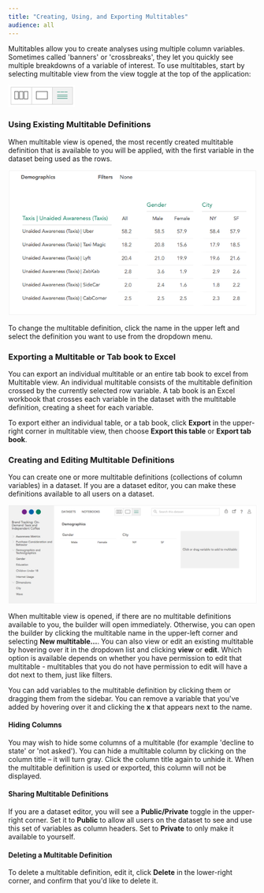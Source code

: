 ```yaml
---
title: "Creating, Using, and Exporting Multitables"
audience: all
---
```


Multitables allow you to create analyses using multiple column variables. Sometimes called 'banners' or 'crossbreaks', they let you quickly see multiple breakdowns of a variable of interest. To use multitables, start by selecting multitable view from the view toggle at the top of the application:

![](images/MultitableToggle.png)

### Using Existing Multitable Definitions

When multitable view is opened, the most recently created multitable definition that is available to you will be applied, with the first variable in the dataset being used as the rows. 

![](images/Multitable.png)

To change the multitable definition, click the name in the upper left and select the definition you want to use from the dropdown menu.

### Exporting a Multitable or Tab book to Excel

You can export an individual multitable or an entire tab book to excel from Multitable view. An individual multitable consists of the multitable definition crossed by the currently selected row variable. A tab book is an Excel workbook that crosses each variable in the dataset with the multitable definition, creating a sheet for each variable.

To export either an individual table, or a tab book, click **Export** in the upper-right corner in multitable view, then choose **Export this table** or **Export tab book**. 

### Creating and Editing Multitable Definitions

You can create one or more multitable definitions (collections of column variables) in a dataset. If you are a dataset editor, you can make these definitions available to all users on a dataset.

![](images/MultitableDefinition.png)

When multitable view is opened, if there are no multitable definitions available to you, the builder will open immediately. Otherwise, you can open the builder by clicking the multitable name in the upper-left corner and selecting **New multitable...**. You can also view or edit an existing multitable by hovering over it in the dropdown list and clicking **view** or **edit**. Which option is available depends on whether you have permission to edit that multitable - multitables that you do not have permission to edit will have a dot next to them, just like filters.

You can add variables to the multitable definition by clicking them or dragging them from the sidebar. You can remove a variable that you've added by hovering over it and clicking the **x** that appears next to the name.

#### Hiding Columns

You may wish to hide some columns of a multitable (for example 'decline to state' or 'not asked'). You can hide a multitable column by clicking on the column title – it will turn gray. Click the column title again to unhide it. When the multitable definition is used or exported, this column will not be displayed.

#### Sharing Multitable Definitions

If you are a dataset editor, you will see a **Public/Private** toggle in the upper-right corner. Set it to **Public** to allow all users on the dataset to see and use this set of variables as column headers. Set to **Private** to only make it available to yourself.

#### Deleting a Multitable Definition

To delete a multitable definition, edit it, click **Delete** in the lower-right corner, and confirm that you'd like to delete it.